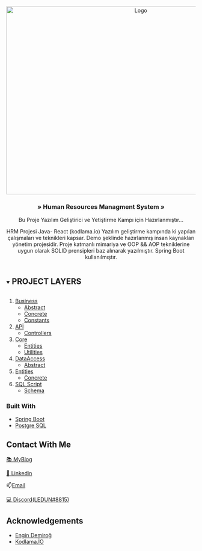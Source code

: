 <!-- PROJECT LOGO -->
<br />
<p align="center">
    <a href="https://github.com/github_username/repo_name">
        <img src="https://i.hizliresim.com/7o7xv0j.png" alt="Logo" width="700" height="500">
    </a>

<bold><h3 align="center"> » Human Resources Managment System »</h3></bold>

<p align="center">
    Bu Proje Yazılım Geliştirici ve Yetiştirme Kampı için Hazırlanmıştır...
    <br />
    
</p>
</p>

<p align="center">
    HRM Projesi Java- React (kodlama.io) Yazılım geliştirme kampında ki yapılan çalışmaları ve teknikleri kapsar. Demo şeklinde hazırlanmış insan kaynakları yönetim projesidir. 
    Proje katmanlı mimariya ve OOP && AOP tekniklerine uygun olarak SOLID prensipleri baz alınarak yazılmıştır. Spring Boot kullanılmıştır.
    <br />
   
</p>
</p>





<!-- PROJECT LAYERS -->
<details open="open">
    <summary>
        <h2 style="display: inline-block">PROJECT LAYERS </h2>
    </summary>
    <ol>
        <li>
            <a href="#about-the-project">Business</a>
            <ul>
                <li><a href="https://github.com/TarikSogukpinar/HrmsProject/tree/master/src/main/java/hrmsproject/business/abstracts">Abstract</a></li>
                <li><a href="https://github.com/TarikSogukpinar/HrmsProject/tree/master/src/main/java/hrmsproject/business/concretes">Concrete</a></li>
                <li><a href="https://github.com/TarikSogukpinar/HrmsProject/tree/master/src/main/java/hrmsproject/business/constants">Constants</a></li>
            </ul>
        </li>
        <li>
            <a href="#about-the-project">APİ</a>
            <ul>
                <li><a href="https://github.com/TarikSogukpinar/HrmsProject/tree/master/src/main/java/hrmsproject/api/controllers">Controllers</a></li>
            </ul>
        </li>
        <li>
            <a href="#about-the-project">Core</a>
            <ul>
                <li><a href="https://github.com/TarikSogukpinar/HrmsProject/tree/master/src/main/java/hrmsproject/core/entities/concretes">Entities</a></li>
                <li><a href="https://github.com/TarikSogukpinar/HrmsProject/tree/master/src/main/java/hrmsproject/core/utilities">Utilities</a></li>
            </ul>
        </li>
        <li>
            <a href="#about-the-project">DataAccess</a>
            <ul>
                <li><a href="https://github.com/TarikSogukpinar/HrmsProject/tree/master/src/main/java/hrmsproject/dataAccess/abstracts">Abstract</a></li>
            </ul>
        </li>
        <li>
            <a href="#about-the-project">Entities</a>
            <ul>
                <li><a href="https://github.com/TarikSogukpinar/HrmsProject/tree/master/src/main/java/hrmsproject/entities/concretes">Concrete</a></li>
            </ul>
        </li>
        <li>
            <a href="#about-the-project">SQL Script</a>
            <ul>
                <li><a href="https://github.com/TarikSogukpinar/HrmsProject/blob/master/hrms.sql">Schema</a></li>
            </ul>
        </li>
    </ol>
</details>



<!-- ABOUT THE PROJECT
## About The Project

[![Product Name Screen Shot][product-screenshot]](https://example.com)

Here's a blank template to get started:
**To avoid retyping too much info. Do a search and replace with your text editor for the following:**
`github_username`, `repo_name`, `twitter_handle`, `email`, `project_title`, `project_description` -->


### Built With

* [Spring Boot]()
* [Postgre SQL]()






<!-- CONTACT -->
## Contact With Me

[&#128218; MyBlog](https://tariksogukpinar.medium.com)

[&#128221; Linkedin](https://www.linkedin.com/in/tar%C4%B1k-so%C4%9Fukp%C4%B1nar-82a495206/)


&#128235;<a href = "mailto: ledunv@protonmail.com">Email</a>

[&#128187; Discord(LEDUN#8815)]()




<!-- ACKNOWLEDGEMENTS -->
## Acknowledgements

* [Engin Demiroğ]()
* [Kodlama.İO]()

